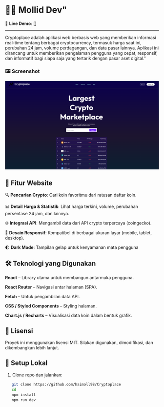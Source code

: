 # 🧑‍💻 Mollid Dev"

🔗 **Live Demo**: []

---

Cryptoplace adalah aplikasi web berbasis web yang memberikan informasi real-time tentang berbagai cryptocurrency, termasuk harga saat ini, perubahan 24 jam, volume perdagangan, dan data pasar lainnya. Aplikasi ini dirancang untuk memberikan pengalaman pengguna yang cepat, responsif, dan informatif bagi siapa saja yang tertarik dengan pasar aset digital."

### 🖼️ Screenshot

![](/src/assets/ssrepo.png)

## 📌 Fitur Website

🔍 **Pencarian Crypto**: Cari koin favoritmu dari ratusan daftar koin.

📊 **Detail Harga & Statistik**: Lihat harga terkini, volume, perubahan persentase 24 jam, dan lainnya.

🌐 **Integrasi API**: Mengambil data dari API crypto terpercaya (coingecko).

📱 **Desain Responsif**: Kompatibel di berbagai ukuran layar (mobile, tablet, desktop).

🌓 **Dark Mode**: Tampilan gelap untuk kenyamanan mata pengguna

## 🛠️ Teknologi yang Digunakan
**React** – Library utama untuk membangun antarmuka pengguna.

**React Router** – Navigasi antar halaman (SPA).

**Fetch** – Untuk pengambilan data API.

**CSS / Styled Components** – Styling halaman.

**Chart.js / Recharts** – Visualisasi data koin dalam bentuk grafik.

## 📄 Lisensi
Proyek ini menggunakan lisensi MIT. Silakan digunakan, dimodifikasi, dan dikembangkan lebih lanjut.

## 🚀 Setup Lokal

1. Clone repo dan jalankan:
```bash
   git clone https://github.com/haimoll98/Cryptoplace
   cd 
   npm install
   npm run dev
```
